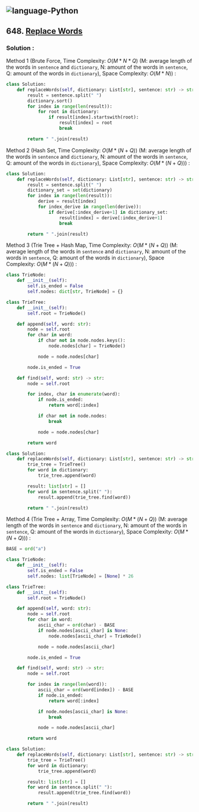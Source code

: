 ![language-Python](https://img.shields.io/badge/Python-ffd43b?style=for-the-badge&logo=PYTHON)
---

## 648. [Replace Words](https://leetcode.com/problems/replace-words)

### Solution :

Method 1 (Brute Force, Time Complexity: $O(M*N*Q)$ (M: average length of the words in `sentence` and `dictionary`, N: amount of the words in `sentence`, Q: amount of the words in `dictionary`), Space Complexity: $O(M*N)$) :
```python
class Solution:
    def replaceWords(self, dictionary: List[str], sentence: str) -> str:
        result = sentence.split(" ")
        dictionary.sort()
        for index in range(len(result)):
            for root in dictionary:
                if result[index].startswith(root):
                    result[index] = root
                    break

        return " ".join(result)
```

Method 2 (Hash Set, Time Complexity: $O(M*(N+Q))$ (M: average length of the words in `sentence` and `dictionary`, N: amount of the words in `sentence`, Q: amount of the words in `dictionary`), Space Complexity: $O(M*(N+Q))$) :
```python
class Solution:
    def replaceWords(self, dictionary: List[str], sentence: str) -> str:
        result = sentence.split(" ")
        dictionary_set = set(dictionary)
        for index in range(len(result)):
            derive = result[index]
            for index_derive in range(len(derive)):
                if derive[:index_derive+1] in dictionary_set:
                    result[index] = derive[:index_derive+1]
                    break

        return " ".join(result)
```

Method 3 (Trie Tree + Hash Map, Time Complexity: $O(M*(N+Q))$ (M: average length of the words in `sentence` and `dictionary`, N: amount of the words in `sentence`, Q: amount of the words in `dictionary`), Space Complexity: $O(M*(N+Q))$) :
```python
class TrieNode:
    def __init__(self):
        self.is_ended = False
        self.nodes: dict[str, TrieNode] = {}

class TrieTree:
    def __init__(self):
        self.root = TrieNode()

    def append(self, word: str):
        node = self.root
        for char in word:
            if char not in node.nodes.keys():
                node.nodes[char] = TrieNode()

            node = node.nodes[char]

        node.is_ended = True

    def find(self, word: str) -> str:
        node = self.root

        for index, char in enumerate(word):
            if node.is_ended:
                return word[:index]

            if char not in node.nodes:
                break

            node = node.nodes[char]

        return word

class Solution:
    def replaceWords(self, dictionary: List[str], sentence: str) -> str:
        trie_tree = TrieTree()
        for word in dictionary:
            trie_tree.append(word)

        result: list[str] = []
        for word in sentence.split(" "):
            result.append(trie_tree.find(word))

        return " ".join(result)
```

Method 4 (Trie Tree + Array, Time Complexity: $O(M*(N+Q))$ (M: average length of the words in `sentence` and `dictionary`, N: amount of the words in `sentence`, Q: amount of the words in `dictionary`), Space Complexity: $O(M*(N+Q))$) :
```python
BASE = ord("a")

class TrieNode:
    def __init__(self):
        self.is_ended = False
        self.nodes: list[TrieNode] = [None] * 26

class TrieTree:
    def __init__(self):
        self.root = TrieNode()

    def append(self, word: str):
        node = self.root
        for char in word:
            ascii_char = ord(char) - BASE
            if node.nodes[ascii_char] is None:
                node.nodes[ascii_char] = TrieNode()

            node = node.nodes[ascii_char]

        node.is_ended = True

    def find(self, word: str) -> str:
        node = self.root

        for index in range(len(word)):
            ascii_char = ord(word[index]) - BASE
            if node.is_ended:
                return word[:index]

            if node.nodes[ascii_char] is None:
                break

            node = node.nodes[ascii_char]

        return word

class Solution:
    def replaceWords(self, dictionary: List[str], sentence: str) -> str:
        trie_tree = TrieTree()
        for word in dictionary:
            trie_tree.append(word)

        result: list[str] = []
        for word in sentence.split(" "):
            result.append(trie_tree.find(word))

        return " ".join(result)
```
